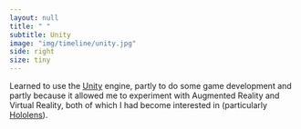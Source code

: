 ```yaml
---
layout: null
title: " "
subtitle: Unity
image: "img/timeline/unity.jpg"
side: right
size: tiny
---
```

Learned to use the [Unity](https://unity3d.com) engine, partly to do some game development and partly because it allowed me to experiment with Augmented Reality and Virtual Reality, both of which I had become interested in (particularly [Hololens](https://www.microsoft.com/microsoft-hololens/en-us)).